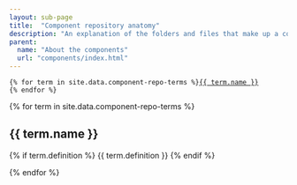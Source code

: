 ```yaml
---
layout: sub-page
title:  "Component repository anatomy"
description: "An explanation of the folders and files that make up a component repository."
parent:
  name: "About the components"
  url: "components/index.html"
---
```




<pre class="highlight">
<code>{% for term in site.data.component-repo-terms %}<a href="{{ site.baseurl }}/components/anatomy.html#{{ term.slug }}">{{ term.name }}</a>
{% endfor %}</code>
</pre>


{% for term in site.data.component-repo-terms %}

## {{ term.name }}

{% if term.definition %}
{{ term.definition }}
{% endif %}

{% endfor %}
